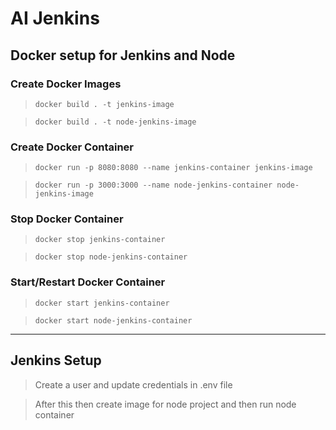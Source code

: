 # AI Jenkins

## Docker setup for Jenkins and Node

### Create Docker Images

> `docker build . -t jenkins-image`

> `docker build . -t node-jenkins-image`

### Create Docker Container

> `docker run -p 8080:8080 --name jenkins-container jenkins-image`

> `docker run -p 3000:3000 --name node-jenkins-container node-jenkins-image`

### Stop Docker Container

> `docker stop jenkins-container`

> `docker stop node-jenkins-container`

### Start/Restart Docker Container

> `docker start jenkins-container`

> `docker start node-jenkins-container`

<hr />

## Jenkins Setup

> Create a user and update credentials in .env file

> After this then create image for node project and then run node container
